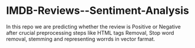# IMDB-Reviews--Sentiment-Analysis
In this repo we are predicting whether the review is Positive or Negative after crucial
preprocessing steps like HTML tags Removal, Stop word removal, stemming and representing
worrds in vector farmat.
